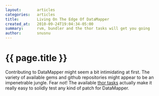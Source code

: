 ```yaml
---
layout:       articles
categories:   articles
title:        Living On The Edge Of DataMapper
created_at:   2010-09-24T19:04:34-05:00
summary:      rvm, bundler and the thor tasks will get you going
author:       snusnu
---
```


{{ page.title }}
================

Contributing to DataMapper might seem a bit intimidating at first. The variety
of available gems and github repositories might appear to be an
impenetrable jungle. Fear not! The available [thor tasks](http://github.com/datamapper/dm-dev) actually make it really easy to solidly test any kind of patch for DataMapper.
